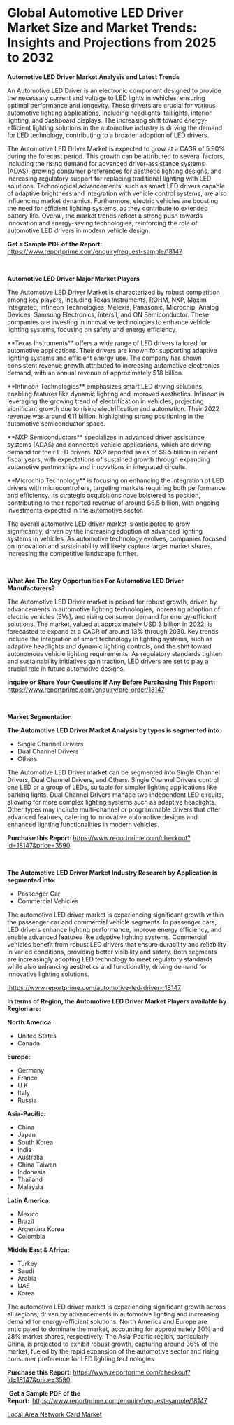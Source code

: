 <p><h1>Global Automotive LED Driver Market Size and Market Trends: Insights and Projections from 2025 to 2032</h1></p><p><strong>Automotive LED Driver Market Analysis and Latest Trends</strong></p>
<p><p>An Automotive LED Driver is an electronic component designed to provide the necessary current and voltage to LED lights in vehicles, ensuring optimal performance and longevity. These drivers are crucial for various automotive lighting applications, including headlights, taillights, interior lighting, and dashboard displays. The increasing shift toward energy-efficient lighting solutions in the automotive industry is driving the demand for LED technology, contributing to a broader adoption of LED drivers.</p><p>The Automotive LED Driver Market is expected to grow at a CAGR of 5.90% during the forecast period. This growth can be attributed to several factors, including the rising demand for advanced driver-assistance systems (ADAS), growing consumer preferences for aesthetic lighting designs, and increasing regulatory support for replacing traditional lighting with LED solutions. Technological advancements, such as smart LED drivers capable of adaptive brightness and integration with vehicle control systems, are also influencing market dynamics. Furthermore, electric vehicles are boosting the need for efficient lighting systems, as they contribute to extended battery life. Overall, the market trends reflect a strong push towards innovation and energy-saving technologies, reinforcing the role of automotive LED drivers in modern vehicle design.</p></p>
<p><strong>Get a Sample PDF of the Report:&nbsp;</strong> <a href="https://www.reportprime.com/enquiry/request-sample/18147?utm_campaign=2956&utm_medium=2&utm_source=Github&utm_content=ia&utm_term=18032025&utm_id=automotive-led-driver">https://www.reportprime.com/enquiry/request-sample/18147</a></p>
<p>&nbsp;</p>
<p><strong>Automotive LED Driver Major Market Players</strong></p>
<p><p>The Automotive LED Driver Market is characterized by robust competition among key players, including Texas Instruments, ROHM, NXP, Maxim Integrated, Infineon Technologies, Melexis, Panasonic, Microchip, Analog Devices, Samsung Electronics, Intersil, and ON Semiconductor. These companies are investing in innovative technologies to enhance vehicle lighting systems, focusing on safety and energy efficiency.</p><p>**Texas Instruments** offers a wide range of LED drivers tailored for automotive applications. Their drivers are known for supporting adaptive lighting systems and efficient energy use. The company has shown consistent revenue growth attributed to increasing automotive electronics demand, with an annual revenue of approximately $18 billion.</p><p>**Infineon Technologies** emphasizes smart LED driving solutions, enabling features like dynamic lighting and improved aesthetics. Infineon is leveraging the growing trend of electrification in vehicles, projecting significant growth due to rising electrification and automation. Their 2022 revenue was around €11 billion, highlighting strong positioning in the automotive semiconductor space.</p><p>**NXP Semiconductors** specializes in advanced driver assistance systems (ADAS) and connected vehicle applications, which are driving demand for their LED drivers. NXP reported sales of $9.5 billion in recent fiscal years, with expectations of sustained growth through expanding automotive partnerships and innovations in integrated circuits.</p><p>**Microchip Technology** is focusing on enhancing the integration of LED drivers with microcontrollers, targeting markets requiring both performance and efficiency. Its strategic acquisitions have bolstered its position, contributing to their reported revenue of around $6.5 billion, with ongoing investments expected in the automotive sector.</p><p>The overall automotive LED driver market is anticipated to grow significantly, driven by the increasing adoption of advanced lighting systems in vehicles. As automotive technology evolves, companies focused on innovation and sustainability will likely capture larger market shares, increasing the competitive landscape further.</p></p>
<p>&nbsp;</p>
<p><strong>What Are The Key Opportunities For Automotive LED Driver Manufacturers?</strong></p>
<p><p>The Automotive LED Driver market is poised for robust growth, driven by advancements in automotive lighting technologies, increasing adoption of electric vehicles (EVs), and rising consumer demand for energy-efficient solutions. The market, valued at approximately USD 3 billion in 2022, is forecasted to expand at a CAGR of around 13% through 2030. Key trends include the integration of smart technology in lighting systems, such as adaptive headlights and dynamic lighting controls, and the shift toward autonomous vehicle lighting requirements. As regulatory standards tighten and sustainability initiatives gain traction, LED drivers are set to play a crucial role in future automotive designs.</p></p>
<p><strong>Inquire or Share Your Questions If Any Before Purchasing This Report:</strong> <a href="https://www.reportprime.com/enquiry/pre-order/18147?utm_campaign=2956&utm_medium=2&utm_source=Github&utm_content=ia&utm_term=18032025&utm_id=automotive-led-driver">https://www.reportprime.com/enquiry/pre-order/18147</a></p>
<p>&nbsp;</p>
<p><strong>Market Segmentation</strong></p>
<p><strong>The Automotive LED Driver Market Analysis by types is segmented into:</strong></p>
<p><ul><li>Single Channel Drivers</li><li>Dual Channel Drivers</li><li>Others</li></ul></p>
<p><p>The Automotive LED Driver market can be segmented into Single Channel Drivers, Dual Channel Drivers, and Others. Single Channel Drivers control one LED or a group of LEDs, suitable for simpler lighting applications like parking lights. Dual Channel Drivers manage two independent LED circuits, allowing for more complex lighting systems such as adaptive headlights. Other types may include multi-channel or programmable drivers that offer advanced features, catering to innovative automotive designs and enhanced lighting functionalities in modern vehicles.</p></p>
<p><strong>Purchase this Report:&nbsp;</strong><a href="https://www.reportprime.com/checkout?id=18147&price=3590&utm_campaign=2956&utm_medium=2&utm_source=Github&utm_content=ia&utm_term=18032025&utm_id=automotive-led-driver">https://www.reportprime.com/checkout?id=18147&price=3590</a></p>
<p>&nbsp;</p>
<p><strong>The Automotive LED Driver Market Industry Research by Application is segmented into:</strong></p>
<p><ul><li>Passenger Car</li><li>Commercial Vehicles</li></ul></p>
<p><p>The automotive LED driver market is experiencing significant growth within the passenger car and commercial vehicle segments. In passenger cars, LED drivers enhance lighting performance, improve energy efficiency, and enable advanced features like adaptive lighting systems. Commercial vehicles benefit from robust LED drivers that ensure durability and reliability in varied conditions, providing better visibility and safety. Both segments are increasingly adopting LED technology to meet regulatory standards while also enhancing aesthetics and functionality, driving demand for innovative lighting solutions.</p></p>
<p><a href="https://www.reportprime.com/automotive-led-driver-r18147?utm_campaign=2956&utm_medium=2&utm_source=Github&utm_content=ia&utm_term=18032025&utm_id=automotive-led-driver">&nbsp;https://www.reportprime.com/automotive-led-driver-r18147</a></p>
<p><strong>In terms of Region, the Automotive LED Driver Market Players available by Region are:</strong></p>
<p>
    <p> <strong> North America: </strong>
        <ul>
            <li>United States</li>
            <li>Canada</li>
        </ul>
        </p> 
    <p> <strong> Europe: </strong>
        <ul>
            <li>Germany</li>
            <li>France</li>
            <li>U.K.</li>
            <li>Italy</li>
            <li>Russia</li>
        </ul>
        </p> 
    <p> <strong> Asia-Pacific: </strong>
        <ul>
            <li>China</li>
            <li>Japan</li>
            <li>South Korea</li>
            <li>India</li>
            <li>Australia</li>
            <li>China Taiwan</li>
            <li>Indonesia</li>
            <li>Thailand</li>
            <li>Malaysia</li>
        </ul>
        </p> 
    <p> <strong> Latin America: </strong>
        <ul>
            <li>Mexico</li>
            <li>Brazil</li>
            <li>Argentina Korea</li>
            <li>Colombia</li>
        </ul>
        </p> 
    <p> <strong> Middle East & Africa: </strong>
        <ul>
            <li>Turkey</li>
            <li>Saudi</li>
            <li>Arabia</li>
            <li>UAE</li>
            <li>Korea</li>
        </ul>
    </p>
    </p>
<p><p>The automotive LED driver market is experiencing significant growth across all regions, driven by advancements in automotive lighting and increasing demand for energy-efficient solutions. North America and Europe are anticipated to dominate the market, accounting for approximately 30% and 28% market shares, respectively. The Asia-Pacific region, particularly China, is projected to exhibit robust growth, capturing around 36% of the market, fueled by the rapid expansion of the automotive sector and rising consumer preference for LED lighting technologies.</p></p>
<p><strong>Purchase this Report: </strong><a href="https://www.reportprime.com/checkout?id=18147&price=3590&utm_campaign=2956&utm_medium=2&utm_source=Github&utm_content=ia&utm_term=18032025&utm_id=automotive-led-driver">https://www.reportprime.com/checkout?id=18147&price=3590</a></p>
<p>&nbsp;<strong>Get a Sample PDF of the Report:&nbsp;&nbsp;</strong><a href="https://www.reportprime.com/enquiry/request-sample/18147?utm_campaign=2956&utm_medium=2&utm_source=Github&utm_content=ia&utm_term=18032025&utm_id=automotive-led-driver">https://www.reportprime.com/enquiry/request-sample/18147</a></p>
<p><strong></strong></p>
<p><p><a href="https://github.com/rushanday/Market-Research-Report-List-1/blob/main/local-area-network-card-market.md?utm_campaign=2956&utm_medium=2&utm_source=Github&utm_content=ia&utm_term=18032025&utm_id=automotive-led-driver">Local Area Network Card Market</a></p></p>